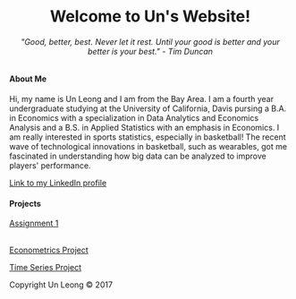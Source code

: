
<html>
<body>

<body style="background-color:lemon chiffon;"/>

<h1 style="text-align:center;">Welcome to Un's Website!</h1>


<h6 style="text-align:center;"> "Good, better, best. Never let it rest. Until your good is better and your better is your best." - Tim Duncan</h6>

<h4>About Me </h4>

<p>Hi, my name is Un Leong and I am from the Bay Area. I am a fourth year undergraduate studying at the University of California, Davis pursing a B.A. in Economics with a specialization in Data Analytics and Economics Analysis and a B.S. in Applied Statistics with an emphasis in Economics. I am really interested in sports statistics, especially in basketball! The recent wave of technological innovations in basketball, such as wearables, got me fascinated in understanding how big data can be analyzed to improve players' performance. </p>

<a href="https://www.linkedin.com/in/un-leong-213875117">Link to my LinkedIn profile</a>

<h4> Projects </h4>

<a href = "https://github.com/uuleong/uuleong.github.io/blob/master/assignment1.ipynb"> Assignment 1</a>


<a href = "https://github.com/uuleong/uuleong.github.io/blob/master/ECN%20140%20Project.pdf"> <br/>Econometrics Project </a><br/>


<a href = "https://github.com/uuleong/uuleong.github.io/blob/master/project_fix.pdf"> Time Series Project </a>

<footer class="site-footer &nbsp; ">Copyright Un Leong &copy; 2017</footer>

</body>
</html>

